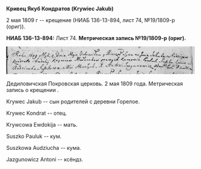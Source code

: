 **Кривец Якуб Кондратов (Krywiec Jakub)**

2 мая 1809 г -- крещение (НИАБ 136-13-894, лист 74, №19/1809-р (ориг)).

**НИАБ 136-13-894:** Лист 74. **Метрическая запись №19/1809-р (ориг).**

![](./media/7740c9d266fe9e4c987e01608f8f22771804faf1.png)

Дедиловичская Покровская церковь. 2 мая 1809 года. Метрическая запись о
крещении .

Krywec Jakub -- сын родителей с деревни Горелое.

Krywec Kondrat -- отец.

Krywcowa Ewdokija -- мать.

Suszko Pauluk -- кум.

Suszkowa Audziucha -- кума.

Jazgunowicz Antoni -- ксёндз.

